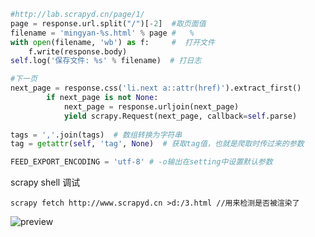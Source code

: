 ```python
#http://lab.scrapyd.cn/page/1/
page = response.url.split("/")[-2]	#取页面值
filename = 'mingyan-%s.html' % page	#   %
with open(filename, 'wb') as f:		#  打开文件
    f.write(response.body)    
self.log('保存文件: %s' % filename)  # 打日志

#下一页
next_page = response.css('li.next a::attr(href)').extract_first()  
        if next_page is not None: 
            next_page = response.urljoin(next_page)
            yield scrapy.Request(next_page, callback=self.parse)
            
tags = ','.join(tags)  # 数组转换为字符串
tag = getattr(self, 'tag', None)  # 获取tag值，也就是爬取时传过来的参数

FEED_EXPORT_ENCODING = 'utf-8' # -o输出在setting中设置默认参数
```

scrapy shell 调试

```shell
scrapy fetch http://www.scrapyd.cn >d:/3.html //用来检测是否被渲染了
```

![preview](https://pic4.zhimg.com/v2-0ec8d1bc8a040bfe10b95052b2175a7b_r.jpg)